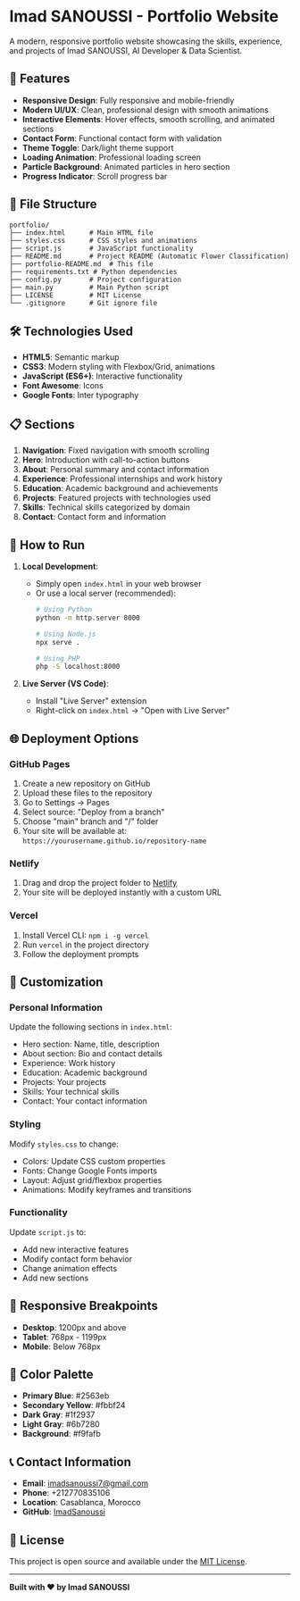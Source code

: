 # Imad SANOUSSI - Portfolio Website

A modern, responsive portfolio website showcasing the skills, experience, and projects of Imad SANOUSSI, AI Developer & Data Scientist.

## 🚀 Features

- **Responsive Design**: Fully responsive and mobile-friendly
- **Modern UI/UX**: Clean, professional design with smooth animations
- **Interactive Elements**: Hover effects, smooth scrolling, and animated sections
- **Contact Form**: Functional contact form with validation
- **Theme Toggle**: Dark/light theme support
- **Loading Animation**: Professional loading screen
- **Particle Background**: Animated particles in hero section
- **Progress Indicator**: Scroll progress bar

## 📁 File Structure

```
portfolio/
├── index.html      # Main HTML file
├── styles.css      # CSS styles and animations
├── script.js       # JavaScript functionality
├── README.md       # Project README (Automatic Flower Classification)
├── portfolio-README.md  # This file
├── requirements.txt # Python dependencies
├── config.py       # Project configuration
├── main.py         # Main Python script
├── LICENSE         # MIT License
└── .gitignore      # Git ignore file
```

## 🛠️ Technologies Used

- **HTML5**: Semantic markup
- **CSS3**: Modern styling with Flexbox/Grid, animations
- **JavaScript (ES6+)**: Interactive functionality
- **Font Awesome**: Icons
- **Google Fonts**: Inter typography

## 📋 Sections

1. **Navigation**: Fixed navigation with smooth scrolling
2. **Hero**: Introduction with call-to-action buttons
3. **About**: Personal summary and contact information
4. **Experience**: Professional internships and work history
5. **Education**: Academic background and achievements
6. **Projects**: Featured projects with technologies used
7. **Skills**: Technical skills categorized by domain
8. **Contact**: Contact form and information

## 🚀 How to Run

1. **Local Development**:
   - Simply open `index.html` in your web browser
   - Or use a local server (recommended):
     ```bash
     # Using Python
     python -m http.server 8000
     
     # Using Node.js
     npx serve .
     
     # Using PHP
     php -S localhost:8000
     ```

2. **Live Server (VS Code)**:
   - Install "Live Server" extension
   - Right-click on `index.html` → "Open with Live Server"

## 🌐 Deployment Options

### GitHub Pages
1. Create a new repository on GitHub
2. Upload these files to the repository
3. Go to Settings → Pages
4. Select source: "Deploy from a branch"
5. Choose "main" branch and "/" folder
6. Your site will be available at: `https://yourusername.github.io/repository-name`

### Netlify
1. Drag and drop the project folder to [Netlify](https://netlify.com)
2. Your site will be deployed instantly with a custom URL

### Vercel
1. Install Vercel CLI: `npm i -g vercel`
2. Run `vercel` in the project directory
3. Follow the deployment prompts

## 📝 Customization

### Personal Information
Update the following sections in `index.html`:
- Hero section: Name, title, description
- About section: Bio and contact details
- Experience: Work history
- Education: Academic background
- Projects: Your projects
- Skills: Your technical skills
- Contact: Your contact information

### Styling
Modify `styles.css` to change:
- Colors: Update CSS custom properties
- Fonts: Change Google Fonts imports
- Layout: Adjust grid/flexbox properties
- Animations: Modify keyframes and transitions

### Functionality
Update `script.js` to:
- Add new interactive features
- Modify contact form behavior
- Change animation effects
- Add new sections

## 📱 Responsive Breakpoints

- **Desktop**: 1200px and above
- **Tablet**: 768px - 1199px
- **Mobile**: Below 768px

## 🎨 Color Palette

- **Primary Blue**: #2563eb
- **Secondary Yellow**: #fbbf24
- **Dark Gray**: #1f2937
- **Light Gray**: #6b7280
- **Background**: #f9fafb

## 📞 Contact Information

- **Email**: imadsanoussi7@gmail.com
- **Phone**: +212770835106
- **Location**: Casablanca, Morocco
- **GitHub**: [ImadSanoussi](https://github.com/ImadSANoussi)

## 📄 License

This project is open source and available under the [MIT License](LICENSE).

---

**Built with ❤️ by Imad SANOUSSI**
